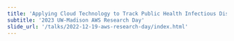 ```yaml
---
title: 'Applying Cloud Technology to Track Public Health Infectious Disease'
subtitle: '2023 UW-Madison AWS Research Day'
slide_url: '/talks/2022-12-19-aws-research-day/index.html'
---
```

